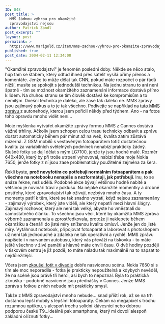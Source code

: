 ```yaml
---
ID: 848
post_title: >
  MMS žádnou výhrou pro okamžité
  zpravodajství nejsou
author: Patrick Zandl
post_excerpt: ""
layout: post
permalink: >
  https://www.marigold.cz/item/mms-zadnou-vyhrou-pro-okamzite-zpravodajstvi-nejsou
published: true
post_date: 2004-02-11 12:34:00
---
```

<P>"Okamžité zpravodajství" je fenomén poslední doby. Někde se něco stalo, hup tam se štábem, který odtud ihned přes satelit vysílá přímý přenos a komentáře. Jenže to může dělat tak CNN, pokud máte rozpočet o pár řádů nižší, musíte se spokojit s jednodušší technikou. Na jednu stranu to ani není špatně - tím se možnost okamžitého zaznamenání informace dostává přímo k lidem. Na druhou stranu se tím člověk dostává ke kompromisům a to nemilým. Dnešní technika je daleko, ale zase tak daleko ne. MMS zprávy jsou zajímavý pokus a to je tak všechno. Podívejte se například na <A href="/mms.html?id=10">tuto MMS zprávu </A>z autonehody, kterou jsem pořídil někdy před týdnem. Ano - na fotce toho opravdu mnoho vidět není...</P>
<P>Moje myšlenka vytvářet okamžité zprávy formou MMS z Cannes dostává vážné trhliny. Ačkoliv jsem schopen celou trasu technicky odbavit a zprávu dostat automaticky během pár minut až na web, kvalita zatím zůstává mizerná. Z GSM mobilů s vestavěným fotoaparátem totiž dostatečnou kvalitu za variabilních světelných podmínek nenabízí prakticky žádný. Slušné fotky se dají dělat s mým LG7100, jenže ty jsou hodně malé. Rozměr 640x480, který by při troše utrpení vyhovoval, nabízí třeba moje Nokia 7650, jenže fotky z ní jsou zase problematicky použitelné zejména za šera. </P>
<P>Řekli byste, <STRONG>proč nevyfotím co potřebuji normálním fotoaparátem a pak všechno na notebooku nenapíšu a nezformátuji, jak potřebuji</STRONG>. Inu, to se snáze řekne, než udělá. Podobné akce bývají většinou hodně nabité a většinou je novináři tráví&#160;v poklusu. Na nějaké okamžité momentky a drobné postřehy, které zpravodajství tak oživují, nezbývá mnoho času. A ty momenty patří k těm, které se tak snadno vytratí, když nejsou zaznamenány - zajímavý výrobek, který jste viděli, ale který nepatří mezi hlavní šlágry. Zajímavý rozhovor, který ale není tak velký, abyste ho vměstnali do samostatného článku. To všechno jsou věci, které by okamžitá MMS zpráva výborně zaznamenala a zprostředkovala, protože ji naklepete během okamžiku a čtenáři do jisté míry sníženou kvalitu omluví. Jenže jen do jisté míry. Vytáhnout notebook, připojovat fotoaparát a laborovat s photoshopem už není tak jednoduché a zdaleka ne tak operativní a rychlé. MMS zprávu napíšete i v narvaném autobusu, který vás převáží na tiskovku - to máte ještě všechno v živé paměti a hlavně máte chvíli času. O dvě hodiny později v tiskovém centru je již pozdě, to máte náladu tak maximálně na to napsat to nejdůležitější. </P>
<P>Včera jsem <A href="/mms.html?id=12">zkoušel fotit v divadle</A> dobře nasvícenou scénu. Nokia 7650 si s tím ale moc neporadila - fotka je prakticky nepoužitelná a kdybych nevěděl, že na scéně jsou právě tři herci, asi bych to nepoznal. Byla to praktická zkouška - podobně nasvícené jsou přednášky v Cannes. Jenže MMS zpráva s fotkou&#160;z nich nebude mít prakticky smysl. </P>
<P>Takže z MMS zpravodajství mnoho nebude... snad příští rok, až se na trh dostanou lepší mobily s lepšími fotoaparáty. Čekám na megapixel s trochu rozumnou optikou,&#160;s alespoň trochu solidní klávesnicí nebo dobrou podporou české T9...ideálně pak smartphone, který mi dovolí alespoň základní oříznutí fotky...</P>
